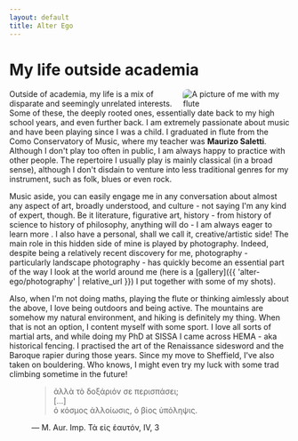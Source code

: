 ```yaml
---
layout: default
title: Alter Ego
---
```


# My life outside academia

<picture style="float:right; width: 38%; margin-left: 1rem; margin-bottom: 0">
    <source srcset="{{ '/assets/img//NadirFlute/NadirFlute (1).webp' | relative_url }}" type="image/webp" />
    <img style="border-radius: .5rem" src="{{ '/assets/img/NadirFlute/NadirFlute (1).jpg' | relative_url }}" alt="A picture of me with my flute" title="Quite the pretentious portrait, isn't it?" />
</picture>

Outside of academia, my life is a mix of disparate and seemingly unrelated interests. Some of these, the deeply rooted ones, essentially date back to my high school years, and even further back. I am extremely passionate about music and have been playing since I was a child. I graduated in flute from the Como Conservatory of Music, where my teacher was **Maurizo Saletti**. Although I don't play too often in public, I am always happy to practice with other people. The repertoire I usually play is mainly classical (in a broad sense), although I don't disdain to venture into less traditional genres for my instrument, such as folk, blues or even rock.

Music aside, you can easily engage me in any conversation about almost any aspect of art, broadly understood, and culture - not saying I'm any kind of expert, though. Be it literature, figurative art, history - from history of science to history of philosophy, anything will do - I am always eager to learn more . I also have a personal, shall we call it, creative/artistic side! The main role in this hidden side of mine is played by photography. Indeed, despite being a relatively recent discovery for me, photography - particularly landscape photography - has quickly become an essential part of the way I look at the world around me (here is a [gallery]({{ 'alter-ego/photography' | relative_url }}) I put together with some of my shots).

Also, when I'm not doing maths, playing the flute or thinking aimlessly about the above, I love being outdoors and being active. The mountains are somehow my natural environment, and hiking is definitely my thing. When that is not an option, I content myself with some sport. I love all sorts of martial arts, and while doing my PhD at SISSA I came across HEMA - aka historical fencing. I practised the art of the Renaissance sidesword and the Baroque rapier during those years. Since my move to Sheffield, I've also taken on bouldering. Who knows, I might even try my luck with some trad climbing sometime in the future!

<figure class="right-blockquote">
    <blockquote>
    ἀλλὰ τὸ δοξάριόν σε περισπάσει;<br/>[...]<br/>ὀ κόσμος ἀλλοίωσις, ὀ βίος ὑπόληψις.
    </blockquote>
    <figcaption>
    &mdash; M. Aur. Imp. Τὰ εἰς ἑαυτόν, IV, 3
    </figcaption>
</figure>
